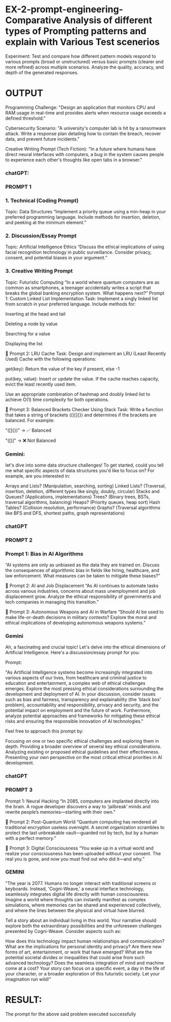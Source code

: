 # EX-2-prompt-engineering-Comparative Analysis of different types of Prompting patterns and explain with Various Test scenerios

Experiment:
Test and compare how different pattern models respond to various prompts (broad or unstructured) versus basic prompts (clearer and more refined) across multiple scenarios. 
     Analyze the quality, accuracy, and depth of the generated responses.

# OUTPUT
Programming Challenge:
"Design an application that monitors CPU and RAM usage in real-time and provides alerts when resource usage exceeds a defined threshold."

Cybersecurity Scenario:
"A university's computer lab is hit by a ransomware attack. Write a response plan detailing how to contain the breach, recover data, and prevent future incidents."

Creative Writing Prompt (Tech Fiction):
"In a future where humans have direct neural interfaces with computers, a bug in the system causes people to experience each other's thoughts like open tabs in a browser."
### chatGPT:
### PROMPT 1
### 1. Technical (Coding Prompt)
Topic: Data Structures
“Implement a priority queue using a min-heap in your preferred programming language. Include methods for insertion, deletion, and peeking at the minimum element.”

### 2. Discussion/Essay Prompt
Topic: Artificial Intelligence Ethics
“Discuss the ethical implications of using facial recognition technology in public surveillance. Consider privacy, consent, and potential biases in your argument.”

### 3. Creative Writing Prompt
Topic: Futuristic Computing
“In a world where quantum computers are as common as smartphones, a teenager accidentally writes a script that breaks the global banking encryption system. What happens next?”
Prompt 1: Custom Linked List Implementation
Task:
Implement a singly linked list from scratch in your preferred language. Include methods for:

Inserting at the head and tail

Deleting a node by value

Searching for a value

Displaying the list

🔹 Prompt 2: LRU Cache
Task:
Design and implement an LRU (Least Recently Used) Cache with the following operations:

get(key): Return the value of the key if present, else -1

put(key, value): Insert or update the value. If the cache reaches capacity, evict the least recently used item.

Use an appropriate combination of hashmap and doubly linked list to achieve O(1) time complexity for both operations.

🔹 Prompt 3: Balanced Brackets Checker Using Stack
Task:
Write a function that takes a string of brackets (()[]{}) and determines if the brackets are balanced.
For example:

"([]{})" → ✅ Balanced

"([)]" → ❌ Not Balanced


### Gemini:
let's dive into some data structure challenges! To get started, could you tell me what specific aspects of data structures you'd like to focus on? For example, are you interested in:

Arrays and Lists? (Manipulation, searching, sorting)
Linked Lists? (Traversal, insertion, deletion, different types like singly, doubly, circular)
Stacks and Queues? (Applications, implementations)
Trees? (Binary trees, BSTs, traversal algorithms, balancing)
Heaps? (Priority queues, heap sort)
Hash Tables? (Collision resolution, performance)
Graphs? (Traversal algorithms like BFS and DFS, shortest paths, graph representations)
### chatGPT 
### PROMPT 2
### Prompt 1: Bias in AI Algorithms
“AI systems are only as unbiased as the data they are trained on. Discuss the consequences of algorithmic bias in fields like hiring, healthcare, and law enforcement. What measures can be taken to mitigate these biases?”

🔹 Prompt 2: AI and Job Displacement
“As AI continues to automate tasks across various industries, concerns about mass unemployment and job displacement grow. Analyze the ethical responsibility of governments and tech companies in managing this transition.”

🔹 Prompt 3: Autonomous Weapons and AI in Warfare
“Should AI be used to make life-or-death decisions in military contexts? Explore the moral and ethical implications of developing autonomous weapons systems.”

### Gemini
Ah, a fascinating and crucial topic! Let's delve into the ethical dimensions of Artificial Intelligence. Here's a discussion/essay prompt for you:

Prompt:

"As Artificial Intelligence systems become increasingly integrated into various aspects of our lives, from healthcare and criminal justice to education and entertainment, a complex web of ethical challenges emerges. Explore the most pressing ethical considerations surrounding the development and deployment of AI. In your discussion, consider issues such as bias and fairness, transparency and explainability (the 'black box' problem), accountability and responsibility, privacy and security, and the potential impact on employment and the future of work. Furthermore, analyze potential approaches and frameworks for mitigating these ethical risks and ensuring the responsible innovation of AI technologies."   

Feel free to approach this prompt by:

Focusing on one or two specific ethical challenges and exploring them in depth.
Providing a broader overview of several key ethical considerations.
Analyzing existing or proposed ethical guidelines and their effectiveness.
Presenting your own perspective on the most critical ethical priorities in AI development.
### chatGPT 
### PROMPT 3
Prompt 1: Neural Hacking
“In 2085, computers are implanted directly into the brain. A rogue developer discovers a way to ‘jailbreak’ minds and rewrite people’s memories—starting with their own.”

🔹 Prompt 2: Post-Quantum World
“Quantum computing has rendered all traditional encryption useless overnight. A secret organization scrambles to protect the last unbreakable vault—guarded not by tech, but by a human with a perfect memory.”

🔹 Prompt 3: Digital Consciousness
“You wake up in a virtual world and realize your consciousness has been uploaded without your consent. The real you is gone, and now you must find out who did it—and why.”

### GEMINI
"The year is 2077. Humans no longer interact with traditional screens or keyboards. Instead, 'Cogni-Weave,' a neural interface technology, seamlessly integrates digital life directly with human consciousness. Imagine a world where thoughts can instantly manifest as complex simulations, where memories can be shared and experienced collectively, and where the lines between the physical and virtual have blurred.

Tell a story about an individual living in this world. Your narrative should explore both the extraordinary possibilities and the unforeseen challenges presented by Cogni-Weave. Consider aspects such as:

How does this technology impact human relationships and communication?
What are the implications for personal identity and privacy?
Are there new forms of art, entertainment, or work that have emerged?
What are the potential societal divides or inequalities that could arise from such advanced technology?
Does the seamless integration of mind and machine come at a cost?
Your story can focus on a specific event, a day in the life of your character, or a broader exploration of this futuristic society. Let your imagination run wild!"



# RESULT:
The prompt for the above said problem executed successfully
